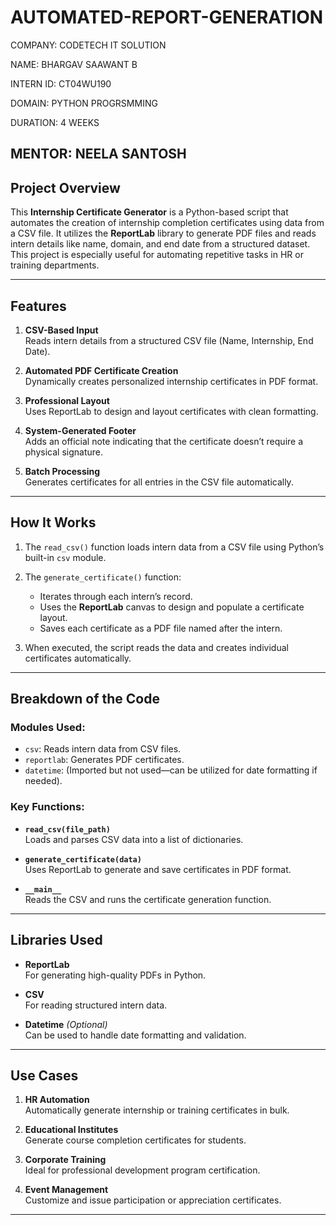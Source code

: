 # AUTOMATED-REPORT-GENERATION
 
COMPANY: CODETECH IT SOLUTION

NAME: BHARGAV SAAWANT B

INTERN ID: CT04WU190

DOMAIN: PYTHON PROGRSMMING

DURATION: 4 WEEKS

MENTOR: NEELA SANTOSH
---

## Project Overview  
This **Internship Certificate Generator** is a Python-based script that automates the creation of internship completion certificates using data from a CSV file. It utilizes the **ReportLab** library to generate PDF files and reads intern details like name, domain, and end date from a structured dataset. This project is especially useful for automating repetitive tasks in HR or training departments.

---

## Features

1. **CSV-Based Input**  
   Reads intern details from a structured CSV file (Name, Internship, End Date).

2. **Automated PDF Certificate Creation**  
   Dynamically creates personalized internship certificates in PDF format.

3. **Professional Layout**  
   Uses ReportLab to design and layout certificates with clean formatting.

4. **System-Generated Footer**  
   Adds an official note indicating that the certificate doesn’t require a physical signature.

5. **Batch Processing**  
   Generates certificates for all entries in the CSV file automatically.

---

## How It Works

1. The `read_csv()` function loads intern data from a CSV file using Python’s built-in `csv` module.

2. The `generate_certificate()` function:
   - Iterates through each intern’s record.
   - Uses the **ReportLab** canvas to design and populate a certificate layout.
   - Saves each certificate as a PDF file named after the intern.

3. When executed, the script reads the data and creates individual certificates automatically.

---

##  Breakdown of the Code

### Modules Used:
- `csv`: Reads intern data from CSV files.
- `reportlab`: Generates PDF certificates.
- `datetime`: (Imported but not used—can be utilized for date formatting if needed).

### Key Functions:
- **`read_csv(file_path)`**  
  Loads and parses CSV data into a list of dictionaries.

- **`generate_certificate(data)`**  
  Uses ReportLab to generate and save certificates in PDF format.

- **`__main__`**  
  Reads the CSV and runs the certificate generation function.

---

## Libraries Used

- **ReportLab**  
  For generating high-quality PDFs in Python.

- **CSV**  
  For reading structured intern data.

- **Datetime** *(Optional)*  
  Can be used to handle date formatting and validation.

---

## Use Cases

1. **HR Automation**  
   Automatically generate internship or training certificates in bulk.

2. **Educational Institutes**  
   Generate course completion certificates for students.

3. **Corporate Training**  
   Ideal for professional development program certification.

4. **Event Management**  
   Customize and issue participation or appreciation certificates.

---
